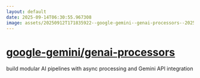 ```yaml
---
layout: default
date: 2025-09-14T06:30:55.967308
image: assets/20250912T171835922--google-gemini--genai-processors--20250912T172701092--cropped.png
---
```


# [google-gemini/genai-processors](https://github.com/google-gemini/genai-processors)

build modular AI pipelines with async processing and Gemini API integration
